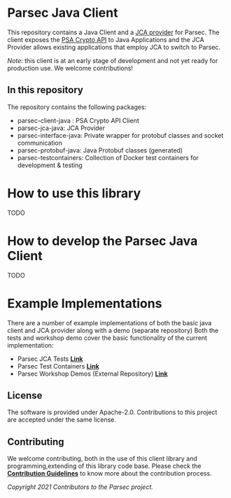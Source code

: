 # Parsec Java Client

This repository contains a Java Client and a [JCA provider](https://docs.oracle.com/javase/8/docs/technotes/guides/security/crypto/CryptoSpec.html) for Parsec. The client exposes the [PSA Crypto API](https://github.com/ARMmbed/mbed-crypto/blob/psa-crypto-api/docs/PSA_Cryptography_API_Specification.pdf) to Java Applications and the JCA Provider allows existing applications that employ JCA to switch to Parsec.

*Note*: this client is at an early stage of development and not yet ready for production use. We welcome contributions!

## In this repository

The repository contains the following packages:

- parsec-client-java : PSA Crypto API Client
- parsec-jca-java: JCA Provider
- parsec-interface-java: Private wrapper for protobuf classes and socket communication
- parsec-protobuf-java: Java Protobuf classes (generated)
- parsec-testcontainers: Collection of Docker test containers for development & testing 

# How to use this library
TODO

# How to develop the Parsec Java Client
TODO

# Example Implementations
There are a number of example implementations of both the basic java client and JCA provider along with a demo (separate repository) 
Both the tests and workshop demo cover the basic functionality of the current implementation:

- Parsec JCA Tests [**Link**](/parsec-jca-test)
- Parsec Test Containers [**Link**](/parsec-testcontainers)
- Parsec Workshop Demos (External Repository) [**Link**](https://github.com/56kcloud/parsec-workshop)

## License

The software is provided under Apache-2.0. Contributions to this project are accepted under the same license.

## Contributing

We welcome contributing, both in the use of this client library and programming,extending of this library code base. 
Please check the [**Contribution Guidelines**](https://parallaxsecond.github.io/parsec-book/contributing/index.html)
to know more about the contribution process.

*Copyright 2021 Contributors to the Parsec project.*


